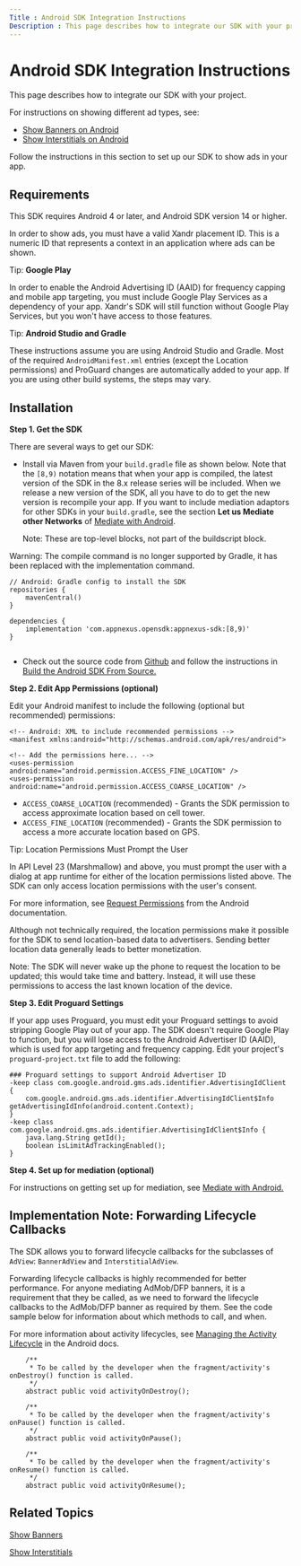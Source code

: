 ```yaml
---
Title : Android SDK Integration Instructions
Description : This page describes how to integrate our SDK with your project.
---
```



# Android SDK Integration Instructions



This page describes how to integrate our SDK with your project.



For instructions on showing different ad types, see:

- <a
  href="https://docs.xandr.com/bundle/mobile-sdk/page/show-banners-on-android.html"
  class="xref" target="_blank">Show Banners on Android</a>
- <a
  href="https://docs.xandr.com/bundle/mobile-sdk/page/show-interstitials-on-android.html"
  class="xref" target="_blank">Show Interstitials on Android</a>



  
Follow the instructions in this section to set up our SDK to show ads in
your app.



## Requirements

This SDK requires Android 4 or later, and Android SDK version 14 or
higher.

In order to show ads, you must have a valid
Xandr placement ID. This is a numeric ID that
represents a context in an application where ads can be shown.





Tip: **Google Play**

In order to enable the Android Advertising ID (AAID) for frequency
capping and mobile app targeting, you must include Google Play Services
as a dependency of your app. Xandr's SDK will
still function without Google Play Services, but you won't have access
to those features.









Tip: **Android Studio and Gradle**

These instructions assume you are using Android Studio and Gradle. Most
of the required `AndroidManifest.xml` entries (except the Location
permissions) and ProGuard changes are automatically added to your app.
If you are using other build systems, the steps may vary.









## Installation

**Step 1. Get the SDK**

There are several ways to get our SDK:

- Install via Maven from your `build.gradle` file as shown below. Note
  that the `[8,9)` notation means that when your app is compiled, the
  latest version of the SDK in the 8.x release series will be included.
  When we release a new version of the SDK, all you have to do to get
  the new version is recompile your app. If you want to include
  mediation adaptors for other SDKs in your `build.gradle`, see the
  section **Let us Mediate other Networks** of <a
  href="https://docs.xandr.com/bundle/mobile-sdk/page/mediate-with-android-sdk-instructions.html"
  class="xref" target="_blank">Mediate with Android</a>.
  <div id="ID-00000327__note-09bf73f7-e4b0-48b4-a308-36499d64b411"
  

  Note: These are top-level blocks, not
  part of the buildscript block.

  



Warning: The compile command is no
longer supported by Gradle, it has been replaced with the implementation
command.

``` pre
// Android: Gradle config to install the SDK
repositories {
    mavenCentral()
}

dependencies {
    implementation 'com.appnexus.opensdk:appnexus-sdk:[8,9)'
}
   
```



- Check out the source code from
  <a href="https://github.com/appnexus/mobile-sdk-android" class="xref"
  target="_blank">Github</a> and follow the instructions in <a
  href="https://docs.xandr.com/bundle/mobile-sdk/page/build-the-android-sdk-from-source.html"
  class="xref" target="_blank">Build the Android SDK From Source.</a>

**Step 2. Edit App Permissions (optional)**

Edit your Android manifest to include the following (optional but
recommended) permissions:

``` pre
<!-- Android: XML to include recommended permissions -->
<manifest xmlns:android="http://schemas.android.com/apk/res/android">

<!-- Add the permissions here... -->
<uses-permission android:name="android.permission.ACCESS_FINE_LOCATION" />
<uses-permission android:name="android.permission.ACCESS_COARSE_LOCATION" />
```

- `ACCESS_COARSE_LOCATION` (recommended) - Grants the SDK permission to
  access approximate location based on cell tower.
- `ACCESS_FINE_LOCATION` (recommended) - Grants the SDK permission to
  access a more accurate location based on GPS.



Tip: Location Permissions Must Prompt
the User

In API Level 23 (Marshmallow) and above, you must prompt the user with a
dialog at app runtime for either of the location permissions listed
above. The SDK can only access location permissions with the user's
consent.

For more information, see <a
href="https://developer.android.com/training/permissions/requesting.html#perm-request"
class="xref" target="_blank">Request Permissions</a> from the Android
documentation.





Although not technically required, the location permissions make it
possible for the SDK to send location-based data to advertisers. Sending
better location data generally leads to better monetization.

<div id="ID-00000327__note-2a6e54ea-56e7-4681-97fa-be7a161a9fe1"


Note: The SDK will never wake up the
phone to request the location to be updated; this would take time and
battery. Instead, it will use these permissions to access the last known
location of the device.





**Step 3. Edit Proguard Settings**

If your app uses Proguard, you must edit your Proguard settings to avoid
stripping Google Play out of your app. The SDK doesn't require Google
Play to function, but you will lose access to the Android Advertiser ID
(AAID), which is used for app targeting and frequency capping. Edit your
project's `proguard-project.txt` file to add the following:

``` pre
### Proguard settings to support Android Advertiser ID
-keep class com.google.android.gms.ads.identifier.AdvertisingIdClient {
    com.google.android.gms.ads.identifier.AdvertisingIdClient$Info getAdvertisingIdInfo(android.content.Context);
}
-keep class com.google.android.gms.ads.identifier.AdvertisingIdClient$Info {
    java.lang.String getId();
    boolean isLimitAdTrackingEnabled();
}     
```

**Step 4. Set up for mediation (optional)**

For instructions on getting set up for mediation, see <a
href="https://docs.xandr.com/bundle/mobile-sdk/page/mediate-with-android-sdk-instructions.html"
class="xref" target="_blank">Mediate with Android.</a>





## Implementation Note: Forwarding Lifecycle Callbacks

The SDK allows you to forward lifecycle callbacks for the subclasses of
`AdView`: `BannerAdView` and `InterstitialAdView`.

Forwarding lifecycle callbacks is highly recommended for better
performance. For anyone mediating AdMob/DFP banners, it is a requirement
that they be called, as we need to forward the lifecycle callbacks to
the AdMob/DFP banner as required by them. See the code sample below for
information about which methods to call, and when.

For more information about activity lifecycles, see <a
href="https://developer.android.com/guide/components/activities/intro-activities"
class="xref" target="_blank">Managing the Activity Lifecycle</a> in the
Android docs.

``` pre
    /**
     * To be called by the developer when the fragment/activity's onDestroy() function is called.
     */
    abstract public void activityOnDestroy();

    /**
     * To be called by the developer when the fragment/activity's onPause() function is called.
     */
    abstract public void activityOnPause();

    /**
     * To be called by the developer when the fragment/activity's onResume() function is called.
     */
    abstract public void activityOnResume(); 
```





## Related Topics

<a
href="https://docs.xandr.com/bundle/mobile-sdk/page/show-banners-on-android.html"
class="xref" target="_blank">Show Banners</a>

<a
href="https://docs.xandr.com/bundle/mobile-sdk/page/show-interstitials-on-android.html"
class="xref" target="_blank">Show Interstitials</a>







